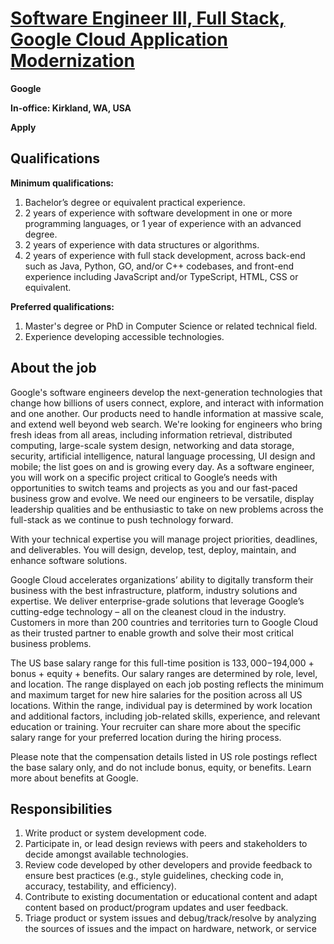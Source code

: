 # [Software Engineer III, Full Stack, Google Cloud Application Modernization](https://careers.google.com/jobs/results/109605842153546438-software-engineer-iii-full-stack-google-cloud-application-modernization/?q=Software%20Engineer)

**Google**

**In-office: Kirkland, WA, USA**

**Apply**

## Qualifications

**Minimum qualifications:**
1. Bachelor’s degree or equivalent practical experience.
2. 2 years of experience with software development in one or more programming languages, or 1 year of experience with an advanced degree.
3. 2 years of experience with data structures or algorithms.
4. 2 years of experience with full stack development, across back-end such as Java, Python, GO, and/or C++ codebases, and front-end experience including JavaScript and/or TypeScript, HTML, CSS or equivalent.

**Preferred qualifications:**
1. Master's degree or PhD in Computer Science or related technical field.
2. Experience developing accessible technologies.

## About the job

Google's software engineers develop the next-generation technologies that change how billions of users connect, explore, and interact with information and one another. Our products need to handle information at massive scale, and extend well beyond web search. We're looking for engineers who bring fresh ideas from all areas, including information retrieval, distributed computing, large-scale system design, networking and data storage, security, artificial intelligence, natural language processing, UI design and mobile; the list goes on and is growing every day. As a software engineer, you will work on a specific project critical to Google’s needs with opportunities to switch teams and projects as you and our fast-paced business grow and evolve. We need our engineers to be versatile, display leadership qualities and be enthusiastic to take on new problems across the full-stack as we continue to push technology forward.

With your technical expertise you will manage project priorities, deadlines, and deliverables. You will design, develop, test, deploy, maintain, and enhance software solutions.

Google Cloud accelerates organizations’ ability to digitally transform their business with the best infrastructure, platform, industry solutions and expertise. We deliver enterprise-grade solutions that leverage Google’s cutting-edge technology – all on the cleanest cloud in the industry. Customers in more than 200 countries and territories turn to Google Cloud as their trusted partner to enable growth and solve their most critical business problems.

The US base salary range for this full-time position is $133,000-$194,000 + bonus + equity + benefits. Our salary ranges are determined by role, level, and location. The range displayed on each job posting reflects the minimum and maximum target for new hire salaries for the position across all US locations. Within the range, individual pay is determined by work location and additional factors, including job-related skills, experience, and relevant education or training. Your recruiter can share more about the specific salary range for your preferred location during the hiring process.

Please note that the compensation details listed in US role postings reflect the base salary only, and do not include bonus, equity, or benefits. Learn more about benefits at Google.

## Responsibilities

1. Write product or system development code.
2. Participate in, or lead design reviews with peers and stakeholders to decide amongst available technologies.
3. Review code developed by other developers and provide feedback to ensure best practices (e.g., style guidelines, checking code in, accuracy, testability, and efficiency).
4. Contribute to existing documentation or educational content and adapt content based on product/program updates and user feedback.
5. Triage product or system issues and debug/track/resolve by analyzing the sources of issues and the impact on hardware, network, or service
